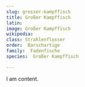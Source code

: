 ```yaml
---
slug: grosser-kampffisch
title: Großer Kampffisch
latin:
image: Großer Kampffisch
wikipedia: 
class: Strahlenflosser
order:  Barschartige
family:  Fadenfische
species:  Großer Kampffisch

---
```


I am content.
